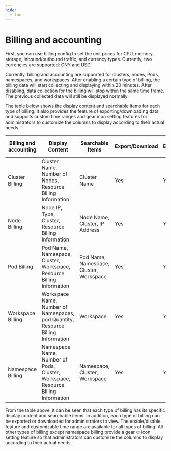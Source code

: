 ```yaml
---
hide:
  - toc
---
```


# Billing and accounting

First, you can use billing config to set the unit prices for CPU, memory, storage, inbound/outbound traffic, and currency types. Currently, two currencies are supported: CNY and USD.

Currently, billing and accounting are supported for clusters, nodes, Pods, namespaces, and workspaces. After enabling a certain type of billing, the billing data will start collecting and displaying within 20 minutes. After disabling, data collection for the billing will stop within the same time frame. The previous collected data will still be displayed normally.

The table below shows the display content and searchable items for each type of billing. It also provides the feature of exporting/downloading data, and supports custom time ranges and gear icon setting features for administrators to customize the columns to display according to their actual needs.

| Billing and accounting | Display Content                                            | Searchable Items                                     | Export/Download | Enable/Disable | Customizable Time Range | Gear Icon Setting |
| -------------------- | ---------------------------------------------------------- | ---------------------------------------------------- | --------------- | -------------- | ---------------------- | ----------------- |
| Cluster Billing      | Cluster Name, Number of Nodes, Resource Billing Information | Cluster Name                                         | Yes             | Yes            | Yes                    | Yes               |
| Node Billing         | Node IP, Type, Cluster, Resource Billing Information        | Node Name, Cluster, IP Address                       | Yes             | Yes            | Yes                    | Yes               |
| Pod Billing          | Pod Name, Namespace, Cluster, Workspace, Resource Billing Information | Pod Name, Namespace, Cluster, Workspace | Yes             | Yes            | Yes                    | Yes               |
| Workspace Billing    | Workspace Name, Number of Namespaces, pod Quantity, Resource Billing Information | Workspace | Yes             | Yes            | Yes                    | Yes               |
| Namespace Billing    | Namespace Name, Number of Pods, Cluster, Workspace, Resource Billing Information | Namespace, Cluster, Workspace | Yes             | Yes            | Yes                    | Yes               |

From the table above, it can be seen that each type of billing has its specific display content and searchable items. In addition, each type of billing can be exported or downloaded for administrators to view. The enable/disable feature and customizable time range are available for all types of billing. All other types of billing except namespace billing provide a gear ⚙️ icon setting feature so that administrators can customize the columns to display according to their actual needs.

